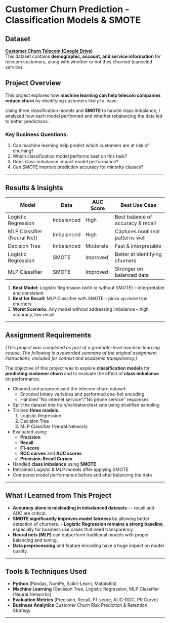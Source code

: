 # Customer Churn Prediction - Classification Models & SMOTE 

## Dataset  
 **[Customer Churn Telecom (Google Drive)](https://drive.google.com/file/d/1zyHrkF1jCUp-2irwohVpYVMMMX7EdSFo/view?usp=sharing)**  
This dataset contains **demographic, account, and service information** for telecom customers, along with whether or not they churned (canceled service).  


## Project Overview  
This project explores how **machine learning can help telecom companies reduce churn** by identifying customers likely to leave.  

Using three classification models and **SMOTE** to handle class imbalance, I analyzed how each model performed and whether rebalancing the data led to better predictions.  

### **Key Business Questions:**  
1. Can machine learning help predict which customers are at risk of churning?  
2. Which classification model performs best on this task?  
3. Does class imbalance impact model performance?  
4. Can SMOTE improve prediction accuracy for minority classes? 
 
---

## Results & Insights  

| Model                      | Data        | AUC Score | Best Use Case                    |
|----------------------------|-------------|-----------|----------------------------------|
| Logistic Regression        | Imbalanced  | High      | Best balance of accuracy & recall|
| MLP Classifier (Neural Net)| Imbalanced  | High      | Captures nonlinear patterns well |
| Decision Tree              | Imbalanced  | Moderate  | Fast & interpretable             |
| Logistic Regression        | SMOTE       | Improved  | Better at identifying churners   |
| MLP Classifier             | SMOTE       | Improved  | Stronger on balanced data        |


1. **Best Model:** Logistic Regression (with or without SMOTE) – interpretable and consistent  
2. **Best for Recall:** MLP Classifier with SMOTE – picks up more true churners  
3. **Worst Scenario:** Any model without addressing imbalance – high accuracy, low recall


---
## Assignment Requirements  
*(This project was completed as part of a graduate-level machine learning course. The following is a reworded summary of the original assignment instructions, included for context and academic transparency.)*

The objective of this project was to explore **classification models** for **predicting customer churn** and to evaluate the effect of **class imbalance** on performance.  

- Cleaned and preprocessed the telecom churn dataset:
  - Encoded binary variables and performed one-hot encoding
  - Handled "No internet service"/"No phone service" responses
- Split the dataset into train/validation/test sets using stratified sampling
- Trained **three models**:
  1. Logistic Regression  
  2. Decision Tree  
  3. MLP Classifier (Neural Network)  
- Evaluated using:
  - **Precision**
  - **Recall**
  - **F1-score**
  - **ROC curves** and **AUC scores**
  - **Precision-Recall Curves**
- Handled **class imbalance** using **SMOTE**
- Retrained Logistic & MLP models after applying SMOTE
- Compared model performance before and after balancing the data

---

## What I Learned from This Project  

- **Accuracy alone is misleading in imbalanced datasets** — recall and AUC are critical.  
- **SMOTE significantly improves model fairness** by allowing better detection of churners.  - **Logistic Regression remains a strong baseline**, especially for business use cases that need transparency.  
- **Neural nets (MLP)** can outperform traditional models with proper balancing and tuning. 
- **Data preprocessing** and feature encoding have a huge impact on model quality.

---

## Tools & Techniques Used  
- **Python** (Pandas, NumPy, Scikit-Learn, Matplotlib)  
- **Machine Learning** (Decision Tree, Logistic Regression, MLP Classifier (Neural Networks)  
- **Evaluation Metrics** (Precision, Recall, F1-score, AUC-ROC, PR Curve)  
- **Business Analytics** Customer Churn Risk Prediction & Retention Strategy 

---

